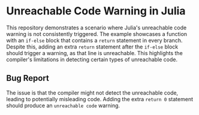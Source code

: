 # Unreachable Code Warning in Julia

This repository demonstrates a scenario where Julia's unreachable code warning is not consistently triggered.  The example showcases a function with an `if-else` block that contains a `return` statement in every branch. Despite this, adding an extra `return` statement after the `if-else` block should trigger a warning, as that line is unreachable.  This highlights the compiler's limitations in detecting certain types of unreachable code.

## Bug Report

The issue is that the compiler might not detect the unreachable code, leading to potentially misleading code. Adding the extra `return 0` statement should produce an `unreachable code` warning.